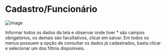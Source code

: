 # Cadastro/Funcionário

![image](https://github.com/user-attachments/assets/02fc1ec3-c189-4ce4-9fbd-5a40ac987c2c)

Informar todos os dados da tela e observar onde tiver * são campos obrigatórios, os demais são facultativos, clicar em salvar.
Em todos os menus possuem a opção de consultar os dados já cadastrados, basta clicar e selecionar um dos filtros disponiveis.
